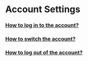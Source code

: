 # Account Settings

### [How to log in to the account?](https://doc.cctip.io/cctipbox-guide/account-settings/how-to-log-in-to-the-account)

### [How to switch the account?](https://doc.cctip.io/cctipbox-guide/account-settings/how-to-switch-the-account)

### [How to log out of the account?](https://doc.cctip.io/cctipbox-guide/account-settings/untitled)

